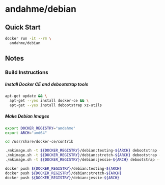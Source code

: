 # andahme/debian

## Quick Start

```bash
docker run -it --rm \
  andahme/debian
```

## Notes

### Build Instructions

##### Install Docker CE and debootstrap tools
```bash
apt-get update && \
  apt-get --yes install docker-ce && \
  apt-get --yes install debootstrap xz-utils
```

##### Make Debian Images
```bash
export DOCKER_REGISTRY="andahme"
export ARCH="amd64"
```
```bash
cd /usr/share/docker-ce/contrib

./mkimage.sh -t ${DOCKER_REGISTRY}/debian:testing-${ARCH} debootstrap --variant=minbase testing
./mkimage.sh -t ${DOCKER_REGISTRY}/debian:stretch-${ARCH} debootstrap --variant=minbase stretch
./mkimage.sh -t ${DOCKER_REGISTRY}/debian:jessie-${ARCH} debootstrap --variant=minbase jessie

docker push ${DOCKER_REGISTRY}/debian:testing-${ARCH}
docker push ${DOCKER_REGISTRY}/debian:stretch-${ARCH}
docker push ${DOCKER_REGISTRY}/debian:jessie-${ARCH}
```

